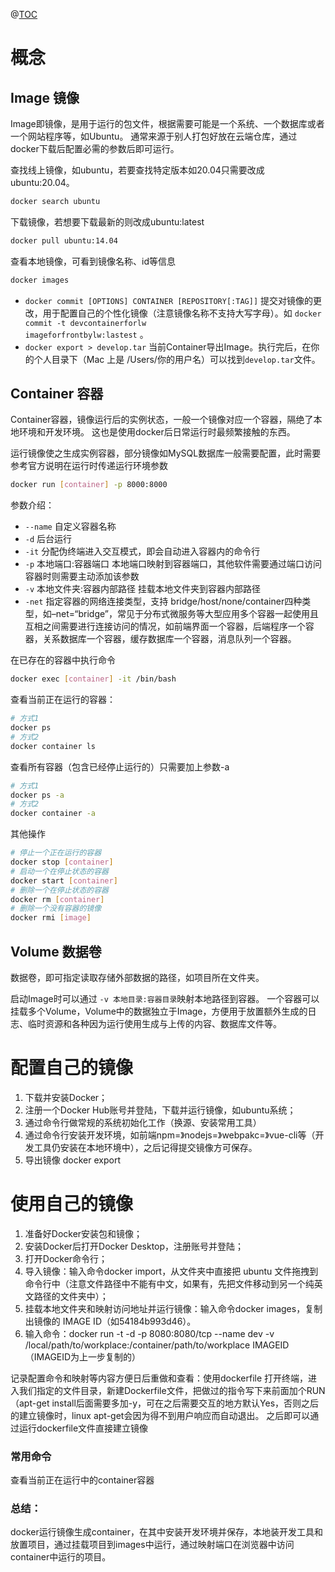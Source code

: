 @[TOC](docker学习笔记-基础介绍)

# 概念

## Image 镜像

Image即镜像，是用于运行的包文件，根据需要可能是一个系统、一个数据库或者一个网站程序等，如Ubuntu。
通常来源于别人打包好放在云端仓库，通过docker下载后配置必需的参数后即可运行。

查找线上镜像，如ubuntu，若要查找特定版本如20.04只需要改成ubuntu:20.04。

```bash
docker search ubuntu
```

下载镜像，若想要下载最新的则改成ubuntu:latest

```bash
docker pull ubuntu:14.04
```

查看本地镜像，可看到镜像名称、id等信息

```bash
docker images
``` 

* <code>docker commit [OPTIONS] CONTAINER [REPOSITORY[:TAG]]</code>
  提交对镜像的更改，用于配置自己的个性化镜像（注意镜像名称不支持大写字母）。如 <code>docker commit -t devcontainerforlw
  imageforfrontbylw:lastest</code> 。
* <code>docker export > develop.tar</code> 当前Container导出Image。执行完后，在你的个人目录下（Mac 上是
  /Users/你的用户名）可以找到`develop.tar`文件。

## Container 容器

Container容器，镜像运行后的实例状态，一般一个镜像对应一个容器，隔绝了本地环境和开发环境。
这也是使用docker后日常运行时最频繁接触的东西。

运行镜像使之生成实例容器，部分镜像如MySQL数据库一般需要配置，此时需要参考官方说明在运行时传递运行环境参数

```bash
docker run [container] -p 8000:8000
```

参数介绍：

* `--name` 自定义容器名称
* `-d` 后台运行
* `-it` 分配伪终端进入交互模式，即会自动进入容器内的命令行
* `-p` 本地端口:容器端口 本地端口映射到容器端口，其他软件需要通过端口访问容器时则需要主动添加该参数
* `-v` 本地文件夹:容器内部路径 挂载本地文件夹到容器内部路径
* `-net` 指定容器的网络连接类型，支持 bridge/host/none/container四种类型，如–net=“bridge”，常见于分布式微服务等大型应用多个容器一起使用且互相之间需要进行连接访问的情况，如前端界面一个容器，后端程序一个容器，关系数据库一个容器，缓存数据库一个容器，消息队列一个容器。

在已存在的容器中执行命令

```bash
docker exec [container] -it /bin/bash
```

查看当前正在运行的容器：

```bash
# 方式1
docker ps
# 方式2
docker container ls
```

查看所有容器（包含已经停止运行的）只需要加上参数-a

```bash
# 方式1
docker ps -a
# 方式2
docker container -a
```

其他操作
```bash
# 停止一个正在运行的容器
docker stop [container]
# 启动一个在停止状态的容器
docker start [container]
# 删除一个在停止状态的容器
docker rm [container]
# 删除一个没有容器的镜像
docker rmi [image]
```

## Volume 数据卷

数据卷，即可指定读取存储外部数据的路径，如项目所在文件夹。

启动Image时可以通过 `-v 本地目录:容器目录`映射本地路径到容器。
一个容器可以挂载多个Volume，Volume中的数据独立于Image，方便用于放置额外生成的日志、临时资源和各种因为运行使用生成与上传的内容、数据库文件等。

# 配置自己的镜像

1. 下载并安装Docker；
2. 注册一个Docker Hub账号并登陆，下载并运行镜像，如ubuntu系统；
3. 通过命令行做常规的系统初始化工作（换源、安装常用工具）
4. 通过命令行安装开发环境，如前端npm=》nodejs=》webpakc=》vue-cli等（开发工具仍安装在本地环境中），之后记得提交镜像方可保存。
5. 导出镜像 docker export

# 使用自己的镜像

1. 准备好Docker安装包和镜像；
2. 安装Docker后打开Docker Desktop，注册账号并登陆；
3. 打开Docker命令行；
4. 导入镜像：输入命令docker import，从文件夹中直接把 ubuntu 文件拖拽到命令行中（注意文件路径中不能有中文，如果有，先把文件移动到另一个纯英文路径的文件夹中）；
5. 挂载本地文件夹和映射访问地址并运行镜像：输入命令docker images，复制出镜像的 IMAGE ID（如54184b993d46）。
6. 输入命令：docker run -t -d -p 8080:8080/tcp --name dev -v /local/path/to/workplace:/container/path/to/workplace
   IMAGEID
   （IMAGEID为上一步复制的）

记录配置命令和映射等内容方便日后重做和查看：使用dockerfile
打开终端，进入我们指定的文件目录，新建Dockerfile文件，把做过的指令写下来前面加个RUN
（apt-get install后面需要多加-y，可在之后需要交互的地方默认Yes，否则之后的建立镜像时，linux apt-get会因为得不到用户响应而自动退出。
之后即可以通过运行dockerfile文件直接建立镜像

### 常用命令

查看当前正在运行中的container容器

### 总结：

docker运行镜像生成container，在其中安装开发环境并保存，本地装开发工具和放置项目，通过挂载项目到images中运行，通过映射端口在浏览器中访问container中运行的项目。